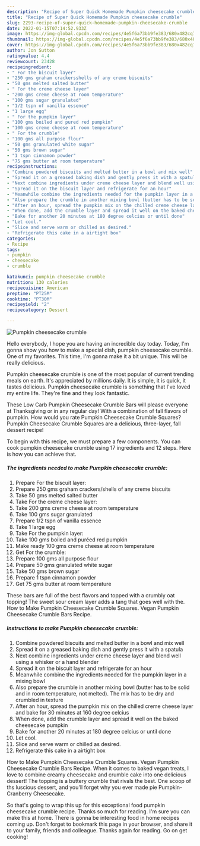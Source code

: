 ```yaml
---
description: "Recipe of Super Quick Homemade Pumpkin cheesecake crumble"
title: "Recipe of Super Quick Homemade Pumpkin cheesecake crumble"
slug: 2293-recipe-of-super-quick-homemade-pumpkin-cheesecake-crumble
date: 2022-01-15T07:14:52.933Z
image: https://img-global.cpcdn.com/recipes/4e5f6a73bb9fe383/680x482cq70/pumpkin-cheesecake-crumble-recipe-main-photo.jpg
thumbnail: https://img-global.cpcdn.com/recipes/4e5f6a73bb9fe383/680x482cq70/pumpkin-cheesecake-crumble-recipe-main-photo.jpg
cover: https://img-global.cpcdn.com/recipes/4e5f6a73bb9fe383/680x482cq70/pumpkin-cheesecake-crumble-recipe-main-photo.jpg
author: Jon Sutton
ratingvalue: 4.4
reviewcount: 23428
recipeingredient:
- " For the biscuit layer"
- "250 gms graham crackersshells of any creme biscuits"
- "50 gms melted salted butter"
- " For the creme cheese layer"
- "200 gms creme cheese at room temperature"
- "100 gms sugar granulated"
- "1/2 tspn of vanilla essence"
- "1 large egg"
- " For the pumpkin layer"
- "100 gms boiled and pured red pumpkin"
- "100 gms creme cheese at room temperature"
- " For the crumble"
- "100 gms all purpose flour"
- "50 gms granulated white sugar"
- "50 gms brown sugar"
- "1 tspn cinnamon powder"
- "75 gms butter at room temperature"
recipeinstructions:
- "Combine powdered biscuits and melted butter in a bowl and mix well"
- "Spread it on a greased baking dish and gently press it with a spatula"
- "Next combine ingredients under creme cheese layer and blend well using a whisker or a hand blender"
- "Spread it on the biscuit layer and refrigerate for an hour"
- "Meanwhile combine the ingredients needed for the pumpkin layer in a mixing bowl"
- "Also prepare the crumble in another mixing bowl (butter has to be solid and in room temperature, not melted). The mix has to be dry and crumbled in texture"
- "After an hour, spread the pumpkin mix on the chilled creme cheese layer and bake for 30 minutes at 160 degree celcius"
- "When done, add the crumble layer and spread it well on the baked cheesecake pumpkin"
- "Bake for another 20 minutes at 180 degree celcius or until done"
- "Let cool."
- "Slice and serve warm or chilled as desired."
- "Refrigerate this cake in a airtight box"
categories:
- Recipe
tags:
- pumpkin
- cheesecake
- crumble

katakunci: pumpkin cheesecake crumble 
nutrition: 130 calories
recipecuisine: American
preptime: "PT25M"
cooktime: "PT30M"
recipeyield: "2"
recipecategory: Dessert

---
```



![Pumpkin cheesecake crumble](https://img-global.cpcdn.com/recipes/4e5f6a73bb9fe383/680x482cq70/pumpkin-cheesecake-crumble-recipe-main-photo.jpg)

Hello everybody, I hope you are having an incredible day today. Today, I'm gonna show you how to make a special dish, pumpkin cheesecake crumble. One of my favorites. This time, I'm gonna make it a bit unique. This will be really delicious.

Pumpkin cheesecake crumble is one of the most popular of current trending meals on earth. It's appreciated by millions daily. It is simple, it is quick, it tastes delicious. Pumpkin cheesecake crumble is something that I've loved my entire life. They're fine and they look fantastic.

These Low Carb Pumpkin Cheesecake Crumble Bars will please everyone at Thanksgiving or in any regular day! With a combination of fall flavors of pumpkin. How would you rate Pumpkin Cheesecake Crumble Squares? Pumpkin Cheesecake Crumble Squares are a delicious, three-layer, fall dessert recipe!


To begin with this recipe, we must prepare a few components. You can cook pumpkin cheesecake crumble using 17 ingredients and 12 steps. Here is how you can achieve that.

<!--inarticleads1-->

##### The ingredients needed to make Pumpkin cheesecake crumble:

1. Prepare  For the biscuit layer:
1. Prepare 250 gms graham crackers/shells of any creme biscuits
1. Take 50 gms melted salted butter
1. Take  For the creme cheese layer:
1. Take 200 gms creme cheese at room temperature
1. Take 100 gms sugar granulated
1. Prepare 1/2 tspn of vanilla essence
1. Take 1 large egg
1. Take  For the pumpkin layer:
1. Take 100 gms boiled and puréed red pumpkin
1. Make ready 100 gms creme cheese at room temperature
1. Get  For the crumble:
1. Prepare 100 gms all purpose flour
1. Prepare 50 gms granulated white sugar
1. Take 50 gms brown sugar
1. Prepare 1 tspn cinnamon powder
1. Get 75 gms butter at room temperature


These bars are full of the best flavors and topped with a crumbly oat topping! The sweet sour cream layer adds a tang that goes well with the. How to Make Pumpkin Cheesecake Crumble Squares. Vegan Pumpkin Cheesecake Crumble Bars Recipe. 

<!--inarticleads2-->

##### Instructions to make Pumpkin cheesecake crumble:

1. Combine powdered biscuits and melted butter in a bowl and mix well
1. Spread it on a greased baking dish and gently press it with a spatula
1. Next combine ingredients under creme cheese layer and blend well using a whisker or a hand blender
1. Spread it on the biscuit layer and refrigerate for an hour
1. Meanwhile combine the ingredients needed for the pumpkin layer in a mixing bowl
1. Also prepare the crumble in another mixing bowl (butter has to be solid and in room temperature, not melted). The mix has to be dry and crumbled in texture
1. After an hour, spread the pumpkin mix on the chilled creme cheese layer and bake for 30 minutes at 160 degree celcius
1. When done, add the crumble layer and spread it well on the baked cheesecake pumpkin
1. Bake for another 20 minutes at 180 degree celcius or until done
1. Let cool.
1. Slice and serve warm or chilled as desired.
1. Refrigerate this cake in a airtight box


How to Make Pumpkin Cheesecake Crumble Squares. Vegan Pumpkin Cheesecake Crumble Bars Recipe. When it comes to baked vegan treats, I love to combine creamy cheesecake and crumble cake into one delicious dessert! The topping is a buttery crumble that rivals the best. One scoop of ths luscious dessert, and you&#39;ll forget why you ever made pie Pumpkin-Cranberry Cheesecake. 

So that's going to wrap this up for this exceptional food pumpkin cheesecake crumble recipe. Thanks so much for reading. I'm sure you can make this at home. There is gonna be interesting food in home recipes coming up. Don't forget to bookmark this page in your browser, and share it to your family, friends and colleague. Thanks again for reading. Go on get cooking!
